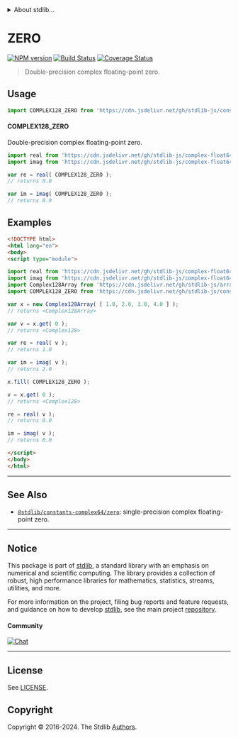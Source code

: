 <!--

@license Apache-2.0

Copyright (c) 2024 The Stdlib Authors.

Licensed under the Apache License, Version 2.0 (the "License");
you may not use this file except in compliance with the License.
You may obtain a copy of the License at

   http://www.apache.org/licenses/LICENSE-2.0

Unless required by applicable law or agreed to in writing, software
distributed under the License is distributed on an "AS IS" BASIS,
WITHOUT WARRANTIES OR CONDITIONS OF ANY KIND, either express or implied.
See the License for the specific language governing permissions and
limitations under the License.

-->


<details>
  <summary>
    About stdlib...
  </summary>
  <p>We believe in a future in which the web is a preferred environment for numerical computation. To help realize this future, we've built stdlib. stdlib is a standard library, with an emphasis on numerical and scientific computation, written in JavaScript (and C) for execution in browsers and in Node.js.</p>
  <p>The library is fully decomposable, being architected in such a way that you can swap out and mix and match APIs and functionality to cater to your exact preferences and use cases.</p>
  <p>When you use stdlib, you can be absolutely certain that you are using the most thorough, rigorous, well-written, studied, documented, tested, measured, and high-quality code out there.</p>
  <p>To join us in bringing numerical computing to the web, get started by checking us out on <a href="https://github.com/stdlib-js/stdlib">GitHub</a>, and please consider <a href="https://opencollective.com/stdlib">financially supporting stdlib</a>. We greatly appreciate your continued support!</p>
</details>

# ZERO

[![NPM version][npm-image]][npm-url] [![Build Status][test-image]][test-url] [![Coverage Status][coverage-image]][coverage-url] <!-- [![dependencies][dependencies-image]][dependencies-url] -->

> Double-precision complex floating-point zero.



<section class="usage">

## Usage

```javascript
import COMPLEX128_ZERO from 'https://cdn.jsdelivr.net/gh/stdlib-js/constants-complex128-zero@esm/index.mjs';
```

#### COMPLEX128_ZERO

Double-precision complex floating-point zero.

```javascript
import real from 'https://cdn.jsdelivr.net/gh/stdlib-js/complex-float64-real@esm/index.mjs';
import imag from 'https://cdn.jsdelivr.net/gh/stdlib-js/complex-float64-imag@esm/index.mjs';

var re = real( COMPLEX128_ZERO );
// returns 0.0

var im = imag( COMPLEX128_ZERO );
// returns 0.0
```

</section>

<!-- /.usage -->

<section class="examples">

## Examples

<!-- eslint no-undef: "error" -->

```html
<!DOCTYPE html>
<html lang="en">
<body>
<script type="module">

import real from 'https://cdn.jsdelivr.net/gh/stdlib-js/complex-float64-real@esm/index.mjs';
import imag from 'https://cdn.jsdelivr.net/gh/stdlib-js/complex-float64-imag@esm/index.mjs';
import Complex128Array from 'https://cdn.jsdelivr.net/gh/stdlib-js/array-complex128@esm/index.mjs';
import COMPLEX128_ZERO from 'https://cdn.jsdelivr.net/gh/stdlib-js/constants-complex128-zero@esm/index.mjs';

var x = new Complex128Array( [ 1.0, 2.0, 3.0, 4.0 ] );
// returns <Complex128Array>

var v = x.get( 0 );
// returns <Complex128>

var re = real( v );
// returns 1.0

var im = imag( v );
// returns 2.0

x.fill( COMPLEX128_ZERO );

v = x.get( 0 );
// returns <Complex128>

re = real( v );
// returns 0.0

im = imag( v );
// returns 0.0

</script>
</body>
</html>
```

</section>

<!-- /.examples -->

<!-- Section for related `stdlib` packages. Do not manually edit this section, as it is automatically populated. -->

<section class="related">

* * *

## See Also

-   <span class="package-name">[`@stdlib/constants-complex64/zero`][@stdlib/constants/complex64/zero]</span><span class="delimiter">: </span><span class="description">single-precision complex floating-point zero.</span>

</section>

<!-- /.related -->

<!-- Section for all links. Make sure to keep an empty line after the `section` element and another before the `/section` close. -->


<section class="main-repo" >

* * *

## Notice

This package is part of [stdlib][stdlib], a standard library with an emphasis on numerical and scientific computing. The library provides a collection of robust, high performance libraries for mathematics, statistics, streams, utilities, and more.

For more information on the project, filing bug reports and feature requests, and guidance on how to develop [stdlib][stdlib], see the main project [repository][stdlib].

#### Community

[![Chat][chat-image]][chat-url]

---

## License

See [LICENSE][stdlib-license].


## Copyright

Copyright &copy; 2016-2024. The Stdlib [Authors][stdlib-authors].

</section>

<!-- /.stdlib -->

<!-- Section for all links. Make sure to keep an empty line after the `section` element and another before the `/section` close. -->

<section class="links">

[npm-image]: http://img.shields.io/npm/v/@stdlib/constants-complex128-zero.svg
[npm-url]: https://npmjs.org/package/@stdlib/constants-complex128-zero

[test-image]: https://github.com/stdlib-js/constants-complex128-zero/actions/workflows/test.yml/badge.svg?branch=v0.2.2
[test-url]: https://github.com/stdlib-js/constants-complex128-zero/actions/workflows/test.yml?query=branch:v0.2.2

[coverage-image]: https://img.shields.io/codecov/c/github/stdlib-js/constants-complex128-zero/main.svg
[coverage-url]: https://codecov.io/github/stdlib-js/constants-complex128-zero?branch=main

<!--

[dependencies-image]: https://img.shields.io/david/stdlib-js/constants-complex128-zero.svg
[dependencies-url]: https://david-dm.org/stdlib-js/constants-complex128-zero/main

-->

[chat-image]: https://img.shields.io/gitter/room/stdlib-js/stdlib.svg
[chat-url]: https://app.gitter.im/#/room/#stdlib-js_stdlib:gitter.im

[stdlib]: https://github.com/stdlib-js/stdlib

[stdlib-authors]: https://github.com/stdlib-js/stdlib/graphs/contributors

[umd]: https://github.com/umdjs/umd
[es-module]: https://developer.mozilla.org/en-US/docs/Web/JavaScript/Guide/Modules

[deno-url]: https://github.com/stdlib-js/constants-complex128-zero/tree/deno
[deno-readme]: https://github.com/stdlib-js/constants-complex128-zero/blob/deno/README.md
[umd-url]: https://github.com/stdlib-js/constants-complex128-zero/tree/umd
[umd-readme]: https://github.com/stdlib-js/constants-complex128-zero/blob/umd/README.md
[esm-url]: https://github.com/stdlib-js/constants-complex128-zero/tree/esm
[esm-readme]: https://github.com/stdlib-js/constants-complex128-zero/blob/esm/README.md
[branches-url]: https://github.com/stdlib-js/constants-complex128-zero/blob/main/branches.md

[stdlib-license]: https://raw.githubusercontent.com/stdlib-js/constants-complex128-zero/main/LICENSE

<!-- <related-links> -->

[@stdlib/constants/complex64/zero]: https://github.com/stdlib-js/constants-complex64-zero/tree/esm

<!-- </related-links> -->

</section>

<!-- /.links -->
